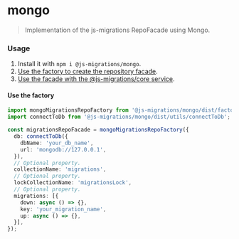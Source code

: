 # mongo
> Implementation of the js-migrations RepoFacade using Mongo.

### Usage
1. Install it with `npm i @js-migrations/mongo`.
1. [Use the factory to create the repository facade](#use-the-factory).
1. [Use the facade with the @js-migrations/core service](https://github.com/js-migrations/core#use-the-factory).

#### Use the factory
```typescript
import mongoMigrationsRepoFactory from '@js-migrations/mongo/dist/factory';
import connectToDb from '@js-migrations/mongo/dist/utils/connectToDb';

const migrationsRepoFacade = mongoMigrationsRepoFactory({
  db: connectToDb({
    dbName: 'your_db_name',
    url: 'mongodb://127.0.0.1',
  }),
  // Optional property.
  collectionName: 'migrations',
  // Optional property.
  lockCollectionName: 'migrationsLock',
  // Optional property.
  migrations: [{
    down: async () => {},
    key: 'your_migration_name',
    up: async () => {},
  }],
});
```
